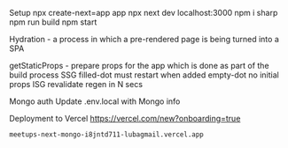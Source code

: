 Setup
npx create-next=app app
    npx next dev        localhost:3000
    npm i sharp         npm run build       npm start

Hydration - a process in which a pre-rendered page is being turned into a SPA

getStaticProps - prepare props for the app which is done as part of the build process
    SSG     filled-dot      must restart when added
            empty-dot       no initial props
    ISG     revalidate      regen in N secs

Mongo auth
    Update .env.local with Mongo info

Deployment to Vercel
    https://vercel.com/new?onboarding=true

    meetups-next-mongo-i8jntd711-lubagmail.vercel.app






